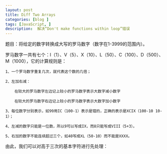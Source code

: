 ```yaml
---
layout: post
title: Diff Two Arrays
categories: [blog ]
tags: [JavaScript, ]
description:  解决“Don't make functions within loop”错误
---
```


题目：将给定的数字转换成大写的罗马数字（数字在1-3999的范围内）。

罗马数字一共有七个：I（1）、V（5）、X（10）、L（50）、C（100）、D（500）、M（1000），它的计算规则是：

    1、一个罗马数字重复几次，就代表这个数的几倍；

    2、左加右减：

        在较大的罗马数字左边记上较小的罗马数字表示大数字减小数字
    
        在较大的罗马数字右边记上较小的罗马数字表示大数字加小数字
    
    3、每位数字分别表示，如99用IC（100-1）表示是错的，正确的表示是XCIX（100-10 10-1）；

    4、左减的数字只能是一位数，所以9可以写成IX，而8只能写成VIII（5+3）。
   
    5、右加的数字不能连续超过三个，如40写成XL（50-10）而不能是XXXX。

由此，我们可以对高于三次的基本字符进行先处理：

<center>
    <table border='0>
        <tr>
            <td>I</td>
            <td>1</td>
        </tr>
        <tr>
            <td>IV</td>
            <td>4</td>
        </tr>
        <tr>
            <td>V</td>
            <td>5</td>
        </tr>
        <tr>
            <td>IX</td>
            <td>9</td>
        </tr>
        <tr>
            <td>X</td>
            <td>10</td>
        </tr>
        <tr>
            <td>XL</td>
            <td>40</td>
        </tr>
        <tr>
            <td>L</td>
            <td>50</td>
        </tr>
        <tr>
            <td>XC</td>
            <td>90</td>
        </tr>
        <tr>
            <td>C</td>
            <td>100</td>
        </tr>
        <tr>
            <td>D</td>
            <td>500</td>
        </tr>
        <tr>
            <td>CM</td>
            <td>900</td>
        </tr>
        <tr>
            <td>M</td>
            <td>1000</td>
        </tr>
    </table>
</center>

这样就可以基于这12个字符对任一罗马数字进行加法操作了，即：大数在左，小数在右。

完整的程序代码如下：

```
function convert(num) {
  var numbers = [1000, 900, 500, 100, 90, 50, 40, 10, 9, 5, 4, 1],
      letters = ['M', 'CM', 'D', 'C', 'XC', 'L', 'XL', 'X', 'IX', 'V', 'IV', 'I'],
      i ,j, count,
      str='';
  for(i=0; i<13; i++){
    if(num >= numbers[i]){
      count = Math.floor(num / numbers[i]);
      num = num % numbers[i];
      for(j=0; j<count; j++){
        str += letters[i];
      }
    }
  }
 return str;
}

convert(36);
```


题目网址：https://www.freecodecamp.cn/challenges/roman-numeral-converter

参考文章：http://www.cnblogs.com/theskulls/p/4957173.html

